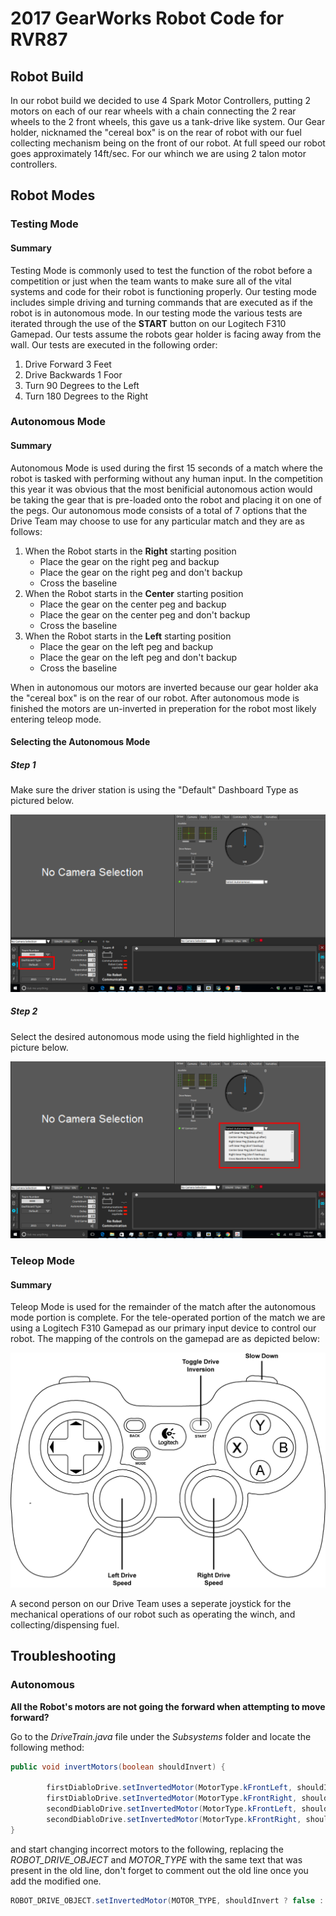 # 2017 GearWorks Robot Code for RVR87

## Robot Build

In our robot build we decided to use 4 Spark Motor Controllers, putting 2 motors on each of our rear wheels with a chain connecting the 2 rear wheels to the 2 front wheels, this gave us a tank-drive like system. Our Gear holder, nicknamed the "cereal box" is on the rear of robot with our fuel collecting mechanism being on the front of our robot. At full speed our robot goes approximately 14ft/sec. For our whinch we are using 2 talon motor controllers.


## Robot Modes

### Testing Mode

#### Summary
Testing Mode is commonly used to test the function of the robot before a competition or just when the team wants to make sure all of the vital systems and code for their robot is functioning properly. Our testing mode includes simple driving and turning commands that are executed as if the robot is in autonomous mode. In our testing mode the various tests are iterated through the use of the **START** button on our Logitech F310 Gamepad. Our tests assume the robots gear holder is facing away from the wall. Our tests are executed in the following order:

1. Drive Forward 3 Feet
2. Drive Backwards 1 Foor
3. Turn 90 Degrees to the Left
4. Turn 180 Degrees to the Right


### Autonomous Mode

#### Summary
Autonomous Mode is used during the first 15 seconds of a match where the robot is tasked with performing without any human input. In the competition this year it was obvious that the most benificial autonomous action would be taking the gear that is pre-loaded onto the robot and placing it on one of the pegs. Our autonomous mode consists of a total of 7 options that the Drive Team may choose to use for any particular match and they are as follows:


1. When the Robot starts in the **Right** starting position
   * Place the gear on the right peg and backup
   * Place the gear on the right peg and don't backup
   * Cross the baseline
2. When the Robot starts in the **Center** starting position
   * Place the gear on the center peg and backup
   * Place the gear on the center peg and don't backup
   * Cross the baseline
3. When the Robot starts in the **Left** starting position
   * Place the gear on the left peg and backup
   * Place the gear on the left peg and don't backup
   * Cross the baseline
   
When in autonomous our motors are inverted because our gear holder aka the "cereal box" is on the rear of our robot. After autonomous mode is finished the motors are un-inverted in preperation for the robot most likely entering teleop mode.

#### Selecting the Autonomous Mode

##### Step 1
Make sure the driver station is using the "Default" Dashboard Type as pictured below.

![Autonomous Mode Selection Step 1](https://raw.githubusercontent.com/andrewwiik/FRC-Private/master/autonomous-dashboard-type.png?token=AK3o2UxZ_a7TsCI1ZSzT4pVkBU-iafVkks5Y099gwA%3D%3D "Dashboard Type Selection")

##### Step 2
Select the desired autonomous mode using the field highlighted in the picture below.

![Autonomous Mode Selection Step 2](https://raw.githubusercontent.com/andrewwiik/FRC-Private/master/autonomous-dashboard-selection.png?token=AK3o2S7AZM79gZ2fek8LVqK28p5vD1Sbks5Y098lwA%3D%3D "Autonomous Mode Selection")

### Teleop Mode

#### Summary
Teleop Mode is used for the remainder of the match after the autonomous mode portion is complete. For the tele-operated portion of the match we are using a Logitech F310 Gamepad as our primary input device to control our robot. The mapping of the controls on the gamepad are as depicted below:

![Logitech F310 Gamepad Map](https://raw.githubusercontent.com/andrewwiik/FRC-Private/master/gamepad-map.png "Logitech F310 Gamepad Map")


A second person on our Drive Team uses a seperate joystick for the mechanical operations of our robot such as operating the winch, and collecting/dispensing fuel.

## Troubleshooting

### Autonomous

**All the Robot's motors are not going the forward when attempting to move forward?**

Go to the *DriveTrain.java* file under the *Subsystems* folder and locate the following method:

```java
public void invertMotors(boolean shouldInvert) {
		
		firstDiabloDrive.setInvertedMotor(MotorType.kFrontLeft, shouldInvert);
		firstDiabloDrive.setInvertedMotor(MotorType.kFrontRight, shouldInvert);
		secondDiabloDrive.setInvertedMotor(MotorType.kFrontLeft, shouldInvert);
		secondDiabloDrive.setInvertedMotor(MotorType.kFrontRight, shouldInvert);
}
```

and start changing incorrect motors to the following, replacing the *ROBOT_DRIVE_OBJECT* and *MOTOR_TYPE* with the same text that was present in the old line, don't forget to comment out the old line once you add the modified one.

```java
ROBOT_DRIVE_OBJECT.setInvertedMotor(MOTOR_TYPE, shouldInvert ? false : true);
```
